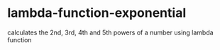 # lambda-function-exponential
calculates the 2nd, 3rd, 4th and 5th powers of a number using lambda function
